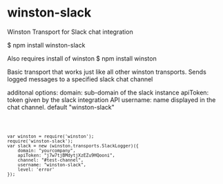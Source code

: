 winston-slack
=============

Winston Transport for Slack chat integration

$ npm install winston-slack 

Also requires install of winston
$ npm install winston


Basic transport that works just like all other winston transports. Sends logged messages to a specified slack chat channel

additonal options:
domain: sub-domain of the slack instance 
apiToken: token given by the slack integration API
username: name displayed in the chat channel. default "winston-slack"

<code>

    var winston = require('winston');
    require('winston-slack');
    var slack = new (winston.transports.SlackLogger)({
        domain: "yourcompany",
        apiToken: "j7w7tjBMdytjXzEZu9HQooni",
        channel: "#test-channel",
        username: "winston-slack",
        level: 'error'
    });
</code>
